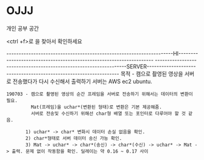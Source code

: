 # OJJJ
개인 공부 공간


<ctrl +f>로 <branch name>을 찾아서 확인하세요

--------------------------------------------------------------------HI--------------------------------------------------------------------
------------------------------------------------------------------SERVER------------------------------------------------------------------
목적 - 캠으로 촬영된 영상을 서버로 전송했다가 다시 수신해서 출력하기
       서버는 AWS ec2 ubuntu.
~~~~~~ - <server ver1.0.c> / <Client ver Python 1.0.py> / Client ver C++ 1.0.cpp>
190703 - 캠으로 촬영된 영상의 순간 프레임을 서버로 전송하기 위해서는 데이터의 변환이 필요. 
         Mat(프레임)을 uchar*(변환된 형태)로 변환은 기본 제공해줌.
         서버로 전송및 수신하기 위해선 char형 배열 또는 포인터로 다루어야 할 것 같음.
       
       1) uchar* -> char* 변화시 데이터 손실 없음을 확인. 
       2) char*형태로 서버 데이터 송신 가능 확인.
       3) Mat -> uchar* -> char*(송신) -> char*(수신) -> uchar* -> Mat -> 출력. 문제 없이 작동함을 확인. 딜레이는 약 0.16 ~ 0.17 사이
